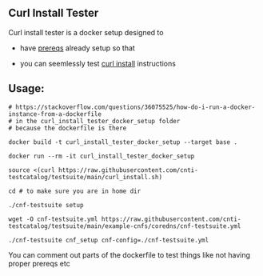 Curl Install Tester
---
Curl install tester is a docker setup designed to 

- have [prereqs](INSTALL.md#prereqs) already setup so that

- you can seemlessly test [curl install](INSTALL.md#curl-install) instructions 

## Usage:

```
# https://stackoverflow.com/questions/36075525/how-do-i-run-a-docker-instance-from-a-dockerfile
# in the curl_install_tester_docker_setup folder
# because the dockerfile is there

docker build -t curl_install_tester_docker_setup --target base .

docker run --rm -it curl_install_tester_docker_setup 

source <(curl https://raw.githubusercontent.com/cnti-testcatalog/testsuite/main/curl_install.sh)

cd # to make sure you are in home dir

./cnf-testsuite setup

wget -O cnf-testsuite.yml https://raw.githubusercontent.com/cnti-testcatalog/testsuite/main/example-cnfs/coredns/cnf-testsuite.yml

./cnf-testsuite cnf_setup cnf-config=./cnf-testsuite.yml
```



You can comment out parts of the dockerfile to test things like not having proper prereqs etc
